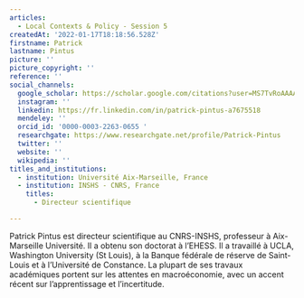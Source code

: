 ```yaml
---
articles:
  - Local Contexts & Policy - Session 5
createdAt: '2022-01-17T18:18:56.528Z'
firstname: Patrick
lastname: Pintus
picture: ''
picture_copyright: ''
reference: ''
social_channels:
  google_scholar: https://scholar.google.com/citations?user=MS7TvRoAAAAJ&hl=fr
  instagram: ''
  linkedin: https://fr.linkedin.com/in/patrick-pintus-a7675518
  mendeley: ''
  orcid_id: '0000-0003-2263-0655 '
  researchgate: https://www.researchgate.net/profile/Patrick-Pintus
  twitter: ''
  website: ''
  wikipedia: ''
titles_and_institutions:
  - institution: Université Aix-Marseille, France
  - institution: INSHS - CNRS, France
    titles:
      - Directeur scientifique

---
```


Patrick Pintus est directeur scientifique au CNRS-INSHS, professeur à Aix-Marseille Université. Il a obtenu son doctorat à l’EHESS. Il a travaillé à UCLA, Washington University (St Louis), à la Banque fédérale de réserve de Saint-Louis et à l’Université de Constance. La plupart de ses travaux académiques portent sur les attentes en macroéconomie, avec un accent récent sur l’apprentissage et l’incertitude.
